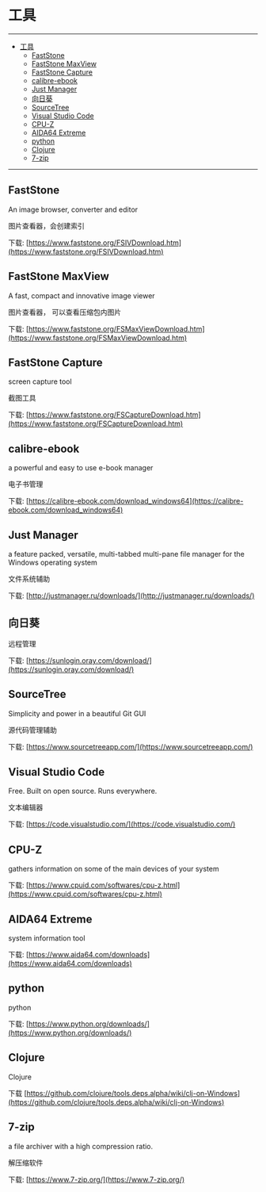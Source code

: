 # 工具

------

- [工具](#工具)
  - [FastStone](#faststone)
  - [FastStone MaxView](#faststone-maxview)
  - [FastStone Capture](#faststone-capture)
  - [calibre-ebook](#calibre-ebook)
  - [Just Manager](#just-manager)
  - [向日葵](#向日葵)
  - [SourceTree](#sourcetree)
  - [Visual Studio Code](#visual-studio-code)
  - [CPU-Z](#cpu-z)
  - [AIDA64 Extreme](#aida64-extreme)
  - [python](#python)
  - [Clojure](#clojure)
  - [7-zip](#7-zip)

------

## FastStone

An image browser, converter and editor

图片查看器，会创建索引

下载:
[https://www.faststone.org/FSIVDownload.htm](https://www.faststone.org/FSIVDownload.htm)

## FastStone MaxView

A fast, compact and innovative image viewer

图片查看器， 可以查看压缩包内图片

下载:
[https://www.faststone.org/FSMaxViewDownload.htm](https://www.faststone.org/FSMaxViewDownload.htm)

## FastStone Capture

screen capture tool

截图工具

下载:
[https://www.faststone.org/FSCaptureDownload.htm](https://www.faststone.org/FSCaptureDownload.htm)

## calibre-ebook

a powerful and easy to use e-book manager

电子书管理

下载:
[https://calibre-ebook.com/download_windows64](https://calibre-ebook.com/download_windows64)

## Just Manager

a feature packed, versatile, multi-tabbed multi-pane file manager for the Windows operating system

文件系统辅助

下载:
[http://justmanager.ru/downloads/](http://justmanager.ru/downloads/)

## 向日葵

远程管理

下载:
[https://sunlogin.oray.com/download/](https://sunlogin.oray.com/download/)

## SourceTree

Simplicity and power in a beautiful Git GUI

源代码管理辅助

下载:
[https://www.sourcetreeapp.com/](https://www.sourcetreeapp.com/)

## Visual Studio Code

Free. Built on open source. Runs everywhere.

文本编辑器

下载:
[https://code.visualstudio.com/](https://code.visualstudio.com/)

## CPU-Z

gathers information on some of the main devices of your system

下载:
[https://www.cpuid.com/softwares/cpu-z.html](https://www.cpuid.com/softwares/cpu-z.html)

## AIDA64 Extreme

system information tool

下载:
[https://www.aida64.com/downloads](https://www.aida64.com/downloads)

## python

python

下载:
[https://www.python.org/downloads/](https://www.python.org/downloads/)

## Clojure

Clojure

下载
[https://github.com/clojure/tools.deps.alpha/wiki/clj-on-Windows](https://github.com/clojure/tools.deps.alpha/wiki/clj-on-Windows)

## 7-zip

a file archiver with a high compression ratio.

解压缩软件

下载:
[https://www.7-zip.org/](https://www.7-zip.org/)
